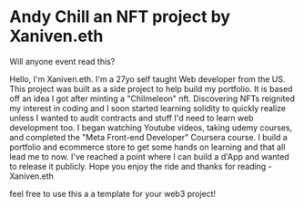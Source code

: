 # Andy Chill an NFT project by Xaniven.eth

Will anyone event read this?

Hello, I'm Xaniven.eth. I'm a 27yo self taught Web developer from the US.
This project was built as a side project to help build my portfolio. It is based off an idea I got after minting a "Chilmeleon" nft.
Discovering NFTs reignited my interest in coding and I soon started learning solidity to quickly realize unless I wanted to audit contracts
and stuff I'd need to learn web development too. I began watching Youtube videos, taking udemy courses, and completed the "Meta
Front-end Developer" Coursera course. I build a portfolio and ecommerce store to get some hands on learning and that all lead me to now.
I've reached a point where I can build a d'App and wanted to release it publicly. Hope you enjoy the ride and thanks for reading -Xaniven.eth

feel free to use this a a template for your web3 project!
